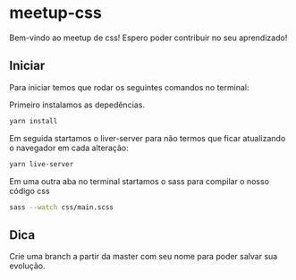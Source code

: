 # meetup-css

Bem-vindo ao meetup de css! Espero poder contribuir no seu aprendizado!

## Iniciar

Para iniciar temos que rodar os seguintes comandos no terminal:

Primeiro instalamos as depedências.

```bash
yarn install
```

Em seguida startamos o liver-server para não termos que ficar atualizando o navegador em cada alteração:

```bash
yarn live-server
```

Em uma outra aba no terminal startamos o sass para compilar o nosso código css
```bash
sass --watch css/main.scss
```

## Dica

Crie uma branch a partir da master com seu nome para poder salvar sua evolução.
